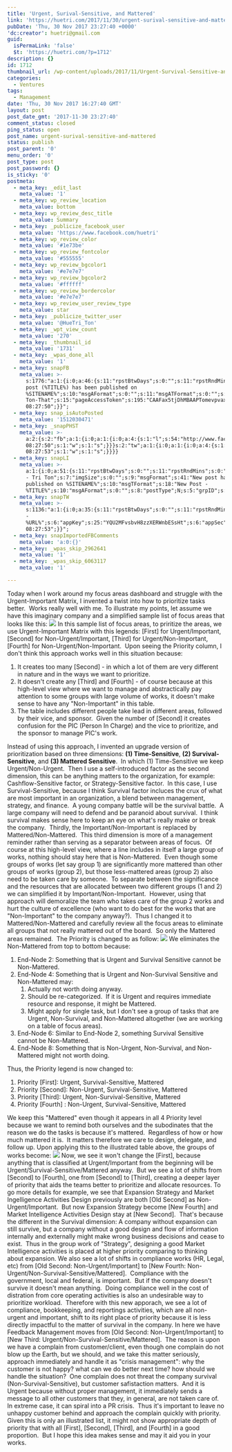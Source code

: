 ```yaml
---
title: 'Urgent, Surival-Sensitive, and Mattered'
link: 'https://huetri.com/2017/11/30/urgent-surival-sensitive-and-mattered/'
pubDate: 'Thu, 30 Nov 2017 23:27:40 +0000'
'dc:creator': huetri@gmail.com
guid:
  isPermaLink: 'false'
  $t: 'https://huetri.com/?p=1712'
description: {}
id: 1712
thumbnail_url: /wp-content/uploads/2017/11/Urgent-Survival-Sensitive-and-Mattered.png
categories:
  - Ventures
tags:
  - Management
date: 'Thu, 30 Nov 2017 16:27:40 GMT'
layout: post
post_date_gmt: '2017-11-30 23:27:40'
comment_status: closed
ping_status: open
post_name: urgent-surival-sensitive-and-mattered
status: publish
post_parent: '0'
menu_order: '0'
post_type: post
post_password: {}
is_sticky: '0'
postmeta:
  - meta_key: _edit_last
    meta_value: '1'
  - meta_key: wp_review_location
    meta_value: bottom
  - meta_key: wp_review_desc_title
    meta_value: Summary
  - meta_key: _publicize_facebook_user
    meta_value: 'https://www.facebook.com/huetri'
  - meta_key: wp_review_color
    meta_value: '#1e73be'
  - meta_key: wp_review_fontcolor
    meta_value: '#555555'
  - meta_key: wp_review_bgcolor1
    meta_value: '#e7e7e7'
  - meta_key: wp_review_bgcolor2
    meta_value: '#ffffff'
  - meta_key: wp_review_bordercolor
    meta_value: '#e7e7e7'
  - meta_key: wp_review_user_review_type
    meta_value: star
  - meta_key: _publicize_twitter_user
    meta_value: '@HueTri_Ton'
  - meta_key: _wpt_view_count
    meta_value: '270'
  - meta_key: _thumbnail_id
    meta_value: '1731'
  - meta_key: _wpas_done_all
    meta_value: '1'
  - meta_key: snapFB
    meta_value: >-
      s:1776:"a:1:{i:0;a:46:{s:11:"rpstBtwDays";s:0:"";s:11:"rpstRndMins";s:0:"";s:12:"rpstPostIncl";s:0:"";s:8:"rpstType";s:1:"2";s:12:"rpstTimeType";s:1:"A";s:12:"rpstFromTime";s:0:"";s:10:"rpstToTime";s:0:"";s:10:"rpstOLDays";s:2:"30";s:10:"rpstNWDays";s:3:"365";s:10:"nxsCPTSeld";s:0:"";s:7:"tagsSel";s:0:"";s:11:"rpstBtwHrsT";s:0:"";s:8:"tagsSelX";s:0:"";s:14:"rpstBtwHrsType";s:0:"";s:11:"rpstBtwHrsF";s:0:"";s:5:"nDays";s:0:"";s:4:"nHrs";s:0:"";s:5:"proxy";s:0:"";s:4:"nMin";s:0:"";s:5:"qTLng";s:0:"";s:1:"v";i:360;s:2:"do";s:1:"1";s:5:"nName";s:6:"huetri";s:9:"msgFormat";s:51:"New
      post (%TITLE%) has been published on
      %SITENAME%";s:10:"msgAFormat";s:0:"";s:11:"msgATFormat";s:0:"";s:11:"msgACFormat";s:0:"";s:6:"appKey";s:15:"381288328662547";s:6:"appSec";s:32:"2c925b0c26457c72f309989e29187a21";s:4:"pgID";s:35:"10152703895896701_10155273432506701";s:11:"accessToken";s:195:"CAAFax5tjDhMBAAPTomevpvaxpmWdGzXrxdHWtPgdZAHx0YDNnjfDZAhbzhDzGrobF2lNiHH3tToRUTWGfY5nRasiW2NtyzVVnt1yANAoU9KiRIoDpINGwOUTV7AdFOzpL8e6rCjsstzNbGYsZBwF8BF9vKNYN8x0KwQOOwKXPZABhneZAOIOBdS2jXSH4EfMZD";s:8:"authUser";s:17:"10152703895896701";s:12:"authUserName";s:16:"Hue-Tri
      Ton-That";s:15:"pageAccessToken";s:195:"CAAFax5tjDhMBAAPTomevpvaxpmWdGzXrxdHWtPgdZAHx0YDNnjfDZAhbzhDzGrobF2lNiHH3tToRUTWGfY5nRasiW2NtyzVVnt1yANAoU9KiRIoDpINGwOUTV7AdFOzpL8e6rCjsstzNbGYsZBwF8BF9vKNYN8x0KwQOOwKXPZABhneZAOIOBdS2jXSH4EfMZD";s:15:"appsecret_proof";s:0:"";s:8:"postType";s:1:"A";s:10:"attachInfo";s:1:"A";s:6:"imgUpl";s:1:"T";s:5:"fbURL";s:32:"https://www.facebook.com/huetri/";s:8:"destType";s:2:"pr";s:11:"attachVideo";s:1:"N";s:10:"riComments";s:1:"1";s:12:"riCommentsAA";s:1:"1";s:8:"isPosted";s:1:"1";s:7:"postURL";s:54:"http://www.facebook.com/huetri/posts/10155273432506701";s:5:"pDate";s:19:"2017-11-30
      08:27:50";}}";
  - meta_key: snap_isAutoPosted
    meta_value: '1512030471'
  - meta_key: _snapPHST
    meta_value: >-
      a:2:{s:2:"fb";a:1:{i:0;a:1:{i:0;a:4:{s:1:"l";s:54:"http://www.facebook.com/huetri/posts/10155273432506701";s:2:"id";s:35:"10152703895896701_10155273432506701";s:1:"d";s:19:"2017-11-30
      08:27:50";s:1:"w";s:1:"s";}}}s:2:"tw";a:1:{i:0;a:1:{i:0;a:4:{s:1:"l";s:56:"https://twitter.com/HueTri_Ton/status/936149770296365056";s:2:"id";s:18:"936149770296365056";s:1:"d";s:19:"2017-11-30
      08:27:53";s:1:"w";s:1:"s";}}}}
  - meta_key: snapLI
    meta_value: >-
      a:1:{i:0;a:51:{s:11:"rpstBtwDays";s:0:"";s:11:"rpstRndMins";s:0:"";s:12:"rpstPostIncl";s:0:"";s:8:"rpstType";s:1:"2";s:12:"rpstTimeType";s:1:"A";s:12:"rpstFromTime";s:0:"";s:10:"rpstToTime";s:0:"";s:10:"rpstOLDays";s:2:"30";s:10:"rpstNWDays";s:3:"365";s:10:"nxsCPTSeld";s:0:"";s:7:"tagsSel";s:0:"";s:11:"rpstBtwHrsT";s:0:"";s:8:"tagsSelX";s:0:"";s:14:"rpstBtwHrsType";s:0:"";s:11:"rpstBtwHrsF";s:0:"";s:5:"nDays";s:0:"";s:4:"nHrs";s:0:"";s:5:"proxy";s:0:"";s:4:"nMin";s:0:"";s:5:"qTLng";s:0:"";s:1:"v";i:360;s:2:"do";s:1:"1";s:5:"nName";s:8:"LinkedIn";s:8:"apiToUse";s:4:"liv1";s:6:"appKey";s:14:"75p0f50xixc9bx";s:6:"appSec";s:16:"8PVz8N5cJQmX1VcQ";s:13:"oAuthVerifier";s:5:"43723";s:11:"accessToken";s:36:"4050a2a5-e38b-4436-9614-32448e99f4f8";s:14:"accessTokenSec";s:36:"72e73a90-4905-4b95-b2b7-3d1d39067cc1";s:10:"oAuthToken";s:40:"78--3740baf9-8c26-4472-b10d-152fdd7ee959";s:16:"oAuthTokenSecret";s:36:"c10a5f89-a367-4f69-b2f4-de592fc3aa12";s:14:"accessTokenExp";s:0:"";s:8:"liUserID";s:0:"";s:10:"liUserInfo";s:20:"n55GWzJSHd
      - Tri Ton";s:7:"imgSize";s:0:"";s:9:"msgFormat";s:41:"New post has been
      published on %SITENAME%";s:10:"msgTFormat";s:18:"New Post -
      %TITLE%";s:10:"msgAFormat";s:0:"";s:8:"postType";N;s:5:"grpID";s:0:"";s:8:"whToPost";s:2:"PR";s:5:"pgcID";s:0:"";s:5:"pggID";s:0:"";s:4:"pgID";s:0:"";s:5:"uName";s:0:"";s:5:"uPass";s:0:"";s:5:"uPage";s:0:"";s:8:"inclTags";i:1;s:11:"msgCTFormat";s:7:"%TITLE%";s:10:"msgCFormat";s:9:"%RAWTEXT%";s:11:"msgATFormat";s:0:"";}}
  - meta_key: snapTW
    meta_value: >-
      s:1136:"a:1:{i:0;a:35:{s:11:"rpstBtwDays";s:0:"";s:11:"rpstRndMins";s:0:"";s:12:"rpstPostIncl";s:0:"";s:8:"rpstType";s:1:"2";s:12:"rpstTimeType";s:1:"A";s:12:"rpstFromTime";s:0:"";s:10:"rpstToTime";s:0:"";s:10:"rpstOLDays";s:2:"30";s:10:"rpstNWDays";s:3:"365";s:10:"nxsCPTSeld";s:0:"";s:7:"tagsSel";s:0:"";s:11:"rpstBtwHrsT";s:0:"";s:8:"tagsSelX";s:0:"";s:14:"rpstBtwHrsType";s:0:"";s:11:"rpstBtwHrsF";s:0:"";s:5:"nDays";s:0:"";s:4:"nHrs";s:0:"";s:5:"proxy";s:0:"";s:4:"nMin";s:0:"";s:5:"qTLng";s:0:"";s:1:"v";i:360;s:2:"do";s:1:"1";s:5:"nName";s:10:"huetri.com";s:8:"attchImg";s:1:"1";s:9:"msgFormat";s:15:"%TITLE%
      -
      %URL%";s:6:"appKey";s:25:"YQU2MFvsbvH8zzXERWnbESsHt";s:6:"appSec";s:50:"We1ibYJ91h4WkWC27nCcsaIBgtZYAg9t43ktvX1MXQECxo8ww3";s:5:"twURL";s:30:"https://twitter.com/HueTri_Ton";s:11:"accessToken";s:50:"368470665-pvi7E2oGegIIslCqZZkRNkbJhrT3uEeC8rkNdIjj";s:14:"accessTokenSec";s:45:"miSQ3e3JT9L9XsLWNScyneFEpwpXog4aBU2S18cwRYLSC";s:7:"imgSize";s:0:"";s:8:"isPosted";s:1:"1";s:4:"pgID";s:18:"936149770296365056";s:7:"postURL";s:56:"https://twitter.com/HueTri_Ton/status/936149770296365056";s:5:"pDate";s:19:"2017-11-30
      08:27:53";}}";
  - meta_key: snapImportedFBComments
    meta_value: 'a:0:{}'
  - meta_key: _wpas_skip_2962641
    meta_value: '1'
  - meta_key: _wpas_skip_6063117
    meta_value: '1'

---
```

Today when I work around my focus areas dashboard and struggle with the Urgent-Important Matrix, I invented a twist into how to prioritize tasks better.  Works really well with me. To illustrate my points, let assume we have this imaginary company and a simplified sample list of focus areas that looks like this: [![](https://huetri.com/wp-content/uploads/2017/11/24271240_121328031982477_1928903481_o-e1512030197504.png)](https://huetri.com/wp-content/uploads/2017/11/Urgent-Important-Matrix-2.jpg) In this sample list of focus areas, to priritize the areas, we use Urgent-Important Matrix with this legends: \[First\] for Urgent/Important, \[Second\] for Non-Urgent/Important, \[Third\] for Urgent/Non-Important, \[Fourth\] for Non-Urgent/Non-Important.  Upon seeing the Priority column, I don't think this approach works well in this situation because:

1.  It creates too many \[Second\] - in which a lot of them are very different in nature and in the ways we want to prioritize.
2.  It doesn't create any \[Third\] and \[Fourth\] - of course because at this high-level view where we want to manage and abstractically pay attention to some groups with large volume of works, it doesn't make sense to have any "Non-Important" in this table.
3.  The table includes different people take lead in different areas, followed by their vice, and sponsor.  Given the number of \[Second\] it creates confusion for the PIC (Person In Charge) and the vice to prioritize, and the sponsor to manage PIC's work.

Instead of using this approach, I invented an upgrade version of prioritization based on three dimensions: **(1) Time-Sensitive**, **(2) Survival-Sensitive**, and **(3) Mattered Sensitive**.  In which (1) Time-Sensitive we keep Urgent/Non-Urgent.  Then I use a self-introduced factor as the second dimension, this can be anything matters to the organization, for example: Cashflow-Sensitive factor, or Strategy-Sensitive factor.  In this case, I use Survival-Sensitive, because I think Survival factor incluces the crux of what are most important in an organization, a blend between management, strategy, and finance.  A young company battle will be the survival battle.  A large company will need to defend and be paranoid about survival.  I think survival makes sense here to keep an eye on what's really make or break the company.  Thirdly, the Important/Non-Important is replaced by Mattered/Non-Mattered.  This third dimension is more of a management reminder rather than serving as a separator between areas of focus.  Of course at this high-level view, where a line includes in itself a large group of works, nothing should stay here that is Non-Mattered.  Even though some groups of works (let say group 1) are significantly more mattered than other groups of works (group 2), but those less-mattered areas (group 2) also need to be taken care by someone.  To separate between the significance and the resources that are allocated between two different groups (1 and 2) we can simplified it by Important/Non-Important.  However, using that approach will demoralize the team who takes care of the group 2 works and hurt the culture of excellence (who want to do best for the works that are "Non-Important" to the company anyway?).  Thus I changed it to Mattered/Non-Mattered and carefully review all the focus areas to eliminate all groups that not really mattered out of the board.  So only the Mattered areas remained.  The Priority is changed to as follow: [![](https://huetri.com/wp-content/uploads/2017/11/Urgent-Survival-Sensitive-and-Mattered.png)](https://huetri.com/wp-content/uploads/2017/11/Urgent-Survival-Sensitive-and-Mattered.png) [](https://huetri.com/wp-content/uploads/2017/11/Picture1.bmp) We eliminates the Non-Mattered from top to bottom because:

1.  End-Node 2: Something that is Urgent and Survival Sensitive cannot be Non-Mattered.
2.  End-Node 4: Something that is Urgent and Non-Survival Sensitive and Non-Mattered may:
    1.  Actually not worth doing anyway.
    2.  Should be re-categorized.  If it is Urgent and requires immediate resource and response, it might be Mattered.
    3.  Might apply for single task, but I don't see a group of tasks that are Urgent, Non-Survival, and Non-Mattered altogether (we are working on a table of focus areas).
3.  End-Node 6: Similar to End-Node 2, something Survival Sensitive cannot be Non-Mattered.
4.  End-Node 8: Something that is Non-Urgent, Non-Survival, and Non-Mattered might not worth doing.

Thus, the Priority legend is now changed to:

1.  Priority \[First\]: Urgent, Survival-Sensitive, Mattered
2.  Priority \[Second\]: Non-Urgent, Survival-Sensitive, Mattered
3.  Priority \[Third\]: Urgent, Non-Survival-Sensitive, Mattered
4.  Priority \[Fourth\] : Non-Urgent, Survival-Sensitive, Mattered

We keep this "Mattered" even though it appears in all 4 Priority level because we want to remind both ourselves and the subodinates that the reason we do the tasks is because it's mattered.  Regardless of how or how much mattered it is.  It matters therefore we care to design, delegate, and follow up. Upon applying this to the illustrated table above, the groups of works become: [![](https://huetri.com/wp-content/uploads/2017/11/24250865_121328035315810_481843403_o-e1512030358574.png)](https://huetri.com/wp-content/uploads/2017/11/Urgent-Survival-Mattered.png) Now, we see it won't change the \[First\], because anything that is classified at Urgent/Important from the beginning will be Urgent/Survival-Sensitive/Mattered anyway.  But we see a lot of shifts from \[Second\] to \[Fourth\], one from \[Second\] to \[Third\], creating a deeper layer of priority that aids the teams better to prioritize and allocate resources. To go more details for example, we see that Expansion Strategy and Market Ingelligence Activities Design previously are both \[Old Second\] as Non-Urgent/Important.  But now Expansion Strategy become \[New Fourth\] and Market Intelligence Activities Design stay at \[New Second\].  That's because the different in the Survival dimension: A company without expansion can still survive, but a company without a good design and flow of information internally and externally might make wrong business decisions and cease to exist.  Thus in the group work of "Strategy", designing a good Market Intelligence activities is placed at higher priority comparing to thinking about expansion. We also see a lot of shifts in compliance works (HR, Legal, etc) from \[Old Second: Non-Urgent/Important\] to \[New Fourth: Non-Urgent/Non-Survival-Sensitive/Mattered\].  Compliance with the government, local and federal, is important.  But if the company doesn't survive it doesn't mean anything.  Doing compliance well in the cost of distration from core operating activities is also an undesirable way to prioritize workload.  Therefore with this new apporach, we see a lot of compliance, bookkeeping, and reportings activities, which are all non-urgent and important, shift to its right place of priority because it is less directly impactful to the matter of survival in the company. In here we have Feedback Management moves from \[Old Second: Non-Urgent/Important\] to \[New Third: Urgent/Non-Survival-Sensitive/Mattered\].  The reason is upon we have a complain from customer/client, even though one complain do not blow up the Earth, but we should, and we take this matter seriously, approach immediately and handle it as "crisis management": why the customer is not happy? what can we do better next time? how should we handle the situation?  One complain does not threat the company survival (Non-Survival-Sensitive), but customer safistaction matters.  And it is Urgent because without proper management, it immediately sends a message to all other customers that they, in general, are not taken care of.  In extreme case, it can spiral into a PR crisis.  Thus it's important to leave no unhappy customer behind and approach the complain quickly with priority. Given this is only an illustrated list, it might not show appropriate depth of priority that with all \[First\], \[Second\], \[Third\], and \[Fourth\] in a good proportion.  But I hope this idea makes sense and may it aid you in your works.